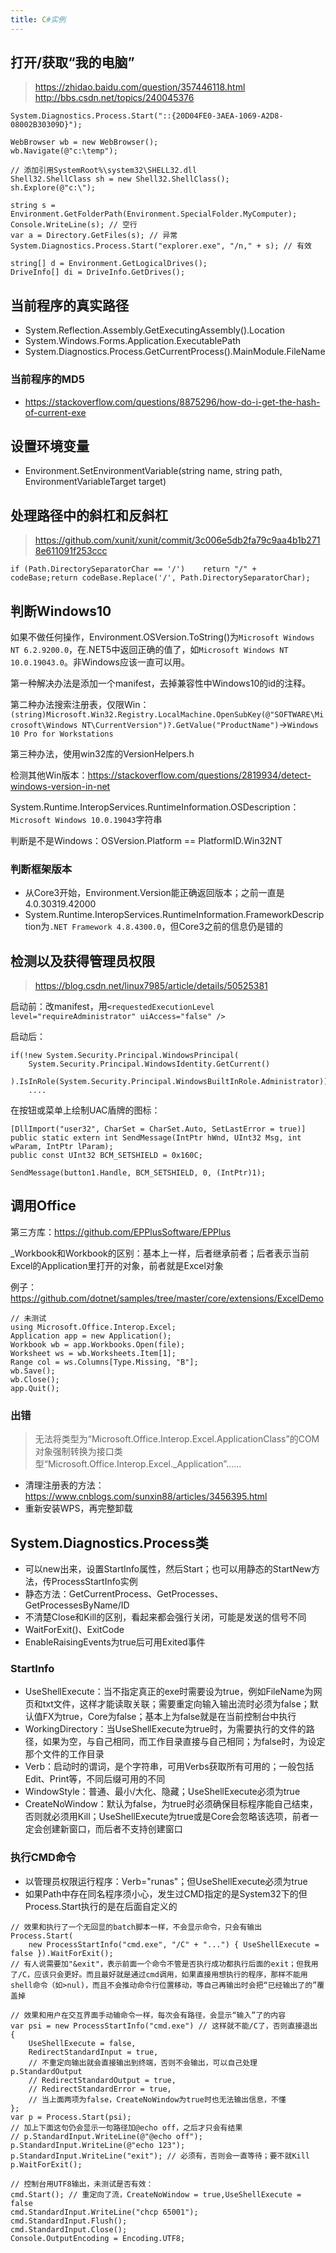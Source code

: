 ```yaml
---
title: C#实例
---
```


打开/获取“我的电脑”
-------------------

> https://zhidao.baidu.com/question/357446118.html
> http://bbs.csdn.net/topics/240045376

```
System.Diagnostics.Process.Start("::{20D04FE0-3AEA-1069-A2D8-08002B30309D}");
```

```
WebBrowser wb = new WebBrowser();
wb.Navigate(@"c:\temp");
```

```
// 添加引用SystemRoot%\system32\SHELL32.dll
Shell32.ShellClass sh = new Shell32.ShellClass();
sh.Explore(@"c:\");
```

```
string s = Environment.GetFolderPath(Environment.SpecialFolder.MyComputer);
Console.WriteLine(s); // 空行
var a = Directory.GetFiles(s); // 异常
System.Diagnostics.Process.Start("explorer.exe", "/n," + s); // 有效
```

```
string[] d = Environment.GetLogicalDrives();
DriveInfo[] di = DriveInfo.GetDrives();
```

当前程序的真实路径
------------------

* System.Reflection.Assembly.GetExecutingAssembly().Location
* System.Windows.Forms.Application.ExecutablePath
* System.Diagnostics.Process.GetCurrentProcess().MainModule.FileName

### 当前程序的MD5

* https://stackoverflow.com/questions/8875296/how-do-i-get-the-hash-of-current-exe

设置环境变量
------------

* Environment.SetEnvironmentVariable(string name, string path, EnvironmentVariableTarget target)

处理路径中的斜杠和反斜杠
------------------------

> https://github.com/xunit/xunit/commit/3c006e5db2fa79c9aa4b1b2718e611091f253ccc

```
if (Path.DirectorySeparatorChar == '/')    return "/" + codeBase;return codeBase.Replace('/', Path.DirectorySeparatorChar);
```

判断Windows10
-------------

如果不做任何操作，Environment.OSVersion.ToString()为`Microsoft Windows NT 6.2.9200.0`，在.NET5中返回正确的值了，如`Microsoft Windows NT 10.0.19043.0`。非Windows应该一直可以用。

第一种解决办法是添加一个manifest，去掉兼容性中Windows10的id的注释。

第二种办法搜索注册表，仅限Win：`(string)Microsoft.Win32.Registry.LocalMachine.OpenSubKey(@"SOFTWARE\Microsoft\Windows NT\CurrentVersion")?.GetValue("ProductName")`->`Windows 10 Pro for Workstations`

第三种办法，使用win32库的VersionHelpers.h

检测其他Win版本：https://stackoverflow.com/questions/2819934/detect-windows-version-in-net

System.Runtime.InteropServices.RuntimeInformation.OSDescription：`Microsoft Windows 10.0.19043`字符串

判断是不是Windows：OSVersion.Platform == PlatformID.Win32NT

### 判断框架版本

* 从Core3开始，Environment.Version能正确返回版本；之前一直是4.0.30319.42000
* System.Runtime.InteropServices.RuntimeInformation.FrameworkDescription为`.NET Framework 4.8.4300.0`，但Core3之前的信息仍是错的

检测以及获得管理员权限
----------------------

> https://blog.csdn.net/linux7985/article/details/50525381

启动前：改manifest，用`<requestedExecutionLevel level="requireAdministrator" uiAccess="false" />`

启动后：

```
if(!new System.Security.Principal.WindowsPrincipal(
    System.Security.Principal.WindowsIdentity.GetCurrent()
    ).IsInRole(System.Security.Principal.WindowsBuiltInRole.Administrator))
    ....
```

在按钮或菜单上绘制UAC盾牌的图标：

```
[DllImport("user32", CharSet = CharSet.Auto, SetLastError = true)]
public static extern int SendMessage(IntPtr hWnd, UInt32 Msg, int wParam, IntPtr lParam);
public const UInt32 BCM_SETSHIELD = 0x160C;

SendMessage(button1.Handle, BCM_SETSHIELD, 0, (IntPtr)1);
```

调用Office
----------

第三方库：https://github.com/EPPlusSoftware/EPPlus

_Workbook和Workbook的区别：基本上一样，后者继承前者；后者表示当前Excel的Application里打开的对象，前者就是Excel对象

例子：https://github.com/dotnet/samples/tree/master/core/extensions/ExcelDemo

```
// 未测试
using Microsoft.Office.Interop.Excel;
Application app = new Application();
Workbook wb = app.Workbooks.Open(file);
Worksheet ws = wb.Worksheets.Item[1];
Range col = ws.Columns[Type.Missing, "B"];
wb.Save();
wb.Close();
app.Quit();
```

### 出错

> 无法将类型为“Microsoft.Office.Interop.Excel.ApplicationClass”的COM对象强制转换为接口类型“Microsoft.Office.Interop.Excel._Application”……

* 清理注册表的方法：https://www.cnblogs.com/sunxin88/articles/3456395.html
* 重新安装WPS，再完整卸载

System.Diagnostics.Process类
----------------------------

* 可以new出来，设置StartInfo属性，然后Start；也可以用静态的StartNew方法，传ProcessStartInfo实例
* 静态方法：GetCurrentProcess、GetProcesses、GetProcessesByName/ID
* 不清楚Close和Kill的区别，看起来都会强行关闭，可能是发送的信号不同
* WaitForExit()、ExitCode
* EnableRaisingEvents为true后可用Exited事件

### StartInfo

* UseShellExecute：当不指定真正的exe时需要设为true，例如FileName为网页和txt文件，这样才能读取关联；需要重定向输入输出流时必须为false；默认值FX为true，Core为false；基本上为false就是在当前控制台中执行
* WorkingDirectory：当UseShellExecute为true时，为需要执行的文件的路径，如果为空，与自己相同，而工作目录直接与自己相同；为false时，为设定那个文件的工作目录
* Verb：启动时的谓词，是个字符串，可用Verbs获取所有可用的；一般包括Edit、Print等，不同后缀可用的不同
* WindowStyle：普通、最小/大化、隐藏；UseShellExecute必须为true
* CreateNoWindow：默认为false，为true时必须确保目标程序能自己结束，否则就必须用Kill；UseShellExecute为true或是Core会忽略该选项，前者一定会创建新窗口，而后者不支持创建窗口

### 执行CMD命令

* 以管理员权限运行程序：Verb="runas"；但UseShellExecute必须为true
* 如果Path中存在同名程序须小心，发生过CMD指定的是System32下的但Process.Start执行的是在后面自定义的

```
// 效果和执行了一个无回显的batch脚本一样，不会显示命令，只会有输出
Process.Start(
    new ProcessStartInfo("cmd.exe", "/C" + "...") { UseShellExecute = false }).WaitForExit();
// 有人说需要加"&exit"，表示前面一个命令不管是否执行成功都执行后面的exit；但我用了/C，应该只会更好。而且最好就是通过cmd调用，如果直接用想执行的程序，那样不能用shell命令（如>nul)，而且不会推动命令行位置移动，等自己再输出时会把“已经输出了的”覆盖掉

// 效果和用户在交互界面手动输命令一样，每次会有路径，会显示“输入”了的内容
var psi = new ProcessStartInfo("cmd.exe") // 这样就不能/C了，否则直接退出
{
    UseShellExecute = false,
    RedirectStandardInput = true,
    // 不重定向输出就会直接输出到终端，否则不会输出，可以自己处理p.StandardOutput
    // RedirectStandardOutput = true,
    // RedirectStandardError = true,
    // 当上面两项为false，CreateNoWindow为true时也无法输出信息，不懂
};
var p = Process.Start(psi);
// 加上下面这句仍会显示一句路径加@echo off，之后才只会有结果
// p.StandardInput.WriteLine(@"@echo off");
p.StandardInput.WriteLine(@"echo 123");
p.StandardInput.WriteLine("exit"); // 必须有，否则会一直等待；要不就Kill
p.WaitForExit();

// 控制台用UTF8输出，未测试是否有效：
cmd.Start(); // 重定向了流，CreateNoWindow = true,UseShellExecute = false
cmd.StandardInput.WriteLine("chcp 65001");
cmd.StandardInput.Flush();
cmd.StandardInput.Close();
Console.OutputEncoding = Encoding.UTF8;
```
